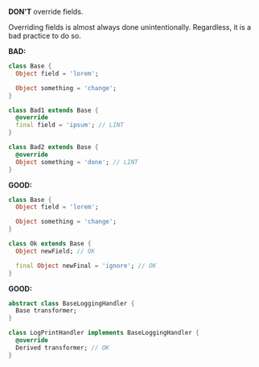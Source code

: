 **DON'T** override fields.

Overriding fields is almost always done unintentionally.  Regardless, it is a
bad practice to do so.

**BAD:**
```dart
class Base {
  Object field = 'lorem';

  Object something = 'change';
}

class Bad1 extends Base {
  @override
  final field = 'ipsum'; // LINT
}

class Bad2 extends Base {
  @override
  Object something = 'done'; // LINT
}
```

**GOOD:**
```dart
class Base {
  Object field = 'lorem';

  Object something = 'change';
}

class Ok extends Base {
  Object newField; // OK

  final Object newFinal = 'ignore'; // OK
}
```

**GOOD:**
```dart
abstract class BaseLoggingHandler {
  Base transformer;
}

class LogPrintHandler implements BaseLoggingHandler {
  @override
  Derived transformer; // OK
}
```

